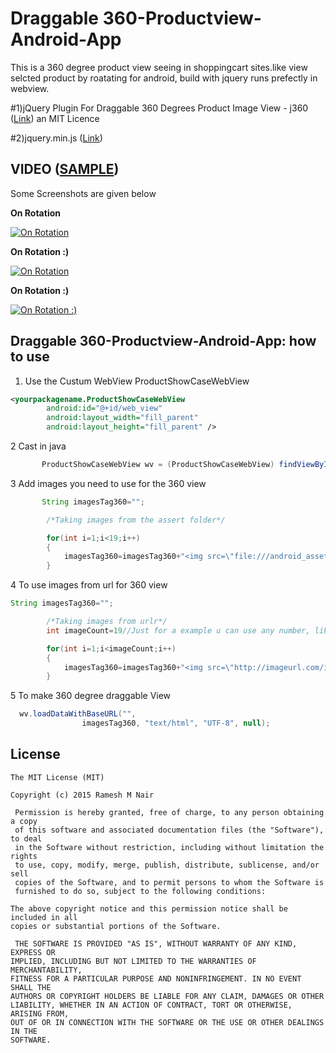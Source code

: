 # Draggable 360-Productview-Android-App
This is a 360 degree product view seeing in shoppingcart sites.like view selcted product by roatating for android, build with jquery runs prefectly in webview.


#1)jQuery Plugin For Draggable 360 Degrees Product Image View - j360 ([Link](http://www.jqueryscript.net/rotator/jQuery-Plugin-For-Draggable-360-Degrees-Product-Image-View-j360.html)) 
an MIT Licence

#2)jquery.min.js ([Link](http://ajax.googleapis.com/ajax/libs/jquery/1.9.1/jquery.min.js)) 

## VIDEO ([SAMPLE](https://www.youtube.com/watch?v=YsNO7LKqJcs))   
   
Some Screenshots are given below
<p><b>On Rotation</b></p>
<p><a href="https://github.com/rameshvoltella/360-Productview-Android-App/blob/master/Screenshot_2015-06-27-22-32-03.png" target="_blank"><img src="https://github.com/rameshvoltella/360-Productview-Android-App/blob/master/Screenshot_2015-06-27-22-32-03.png" alt="On Rotation" style="max-width:100%;"></a></p>

<p><b>On Rotation :)</b></p>
<p><a href="https://github.com/rameshvoltella/360-Productview-Android-App/blob/master/Screenshot_2015-06-27-22-32-07.png" target="_blank"><img src="https://github.com/rameshvoltella/360-Productview-Android-App/blob/master/Screenshot_2015-06-27-22-32-07.png" alt="On Rotation" style="max-width:100%;"></a></p>


<p><b>On Rotation :)</b></p>
<p><a href="https://github.com/rameshvoltella/360-Productview-Android-App/blob/master/Screenshot_2015-06-27-22-32-12.png" target="_blank"><img src="https://github.com/rameshvoltella/360-Productview-Android-App/blob/master/Screenshot_2015-06-27-22-32-12.png" alt="On Rotation :)" style="max-width:100%;"></a></p>


Draggable 360-Productview-Android-App: how to use
------------------------


1. Use the Custum WebView ProductShowCaseWebView

```xml
<yourpackagename.ProductShowCaseWebView
        android:id="@+id/web_view"
        android:layout_width="fill_parent"
        android:layout_height="fill_parent" />
```
2 Cast in java

```java
       ProductShowCaseWebView wv = (ProductShowCaseWebView) findViewById(R.id.web_view);
```
3 Add images you need to use for the 360 view

```java
       String imagesTag360="";

        /*Taking images from the assert folder*/

        for(int i=1;i<19;i++)
        {
            imagesTag360=imagesTag360+"<img src=\"file:///android_asset/images/image1_"+i+".jpg\"/>" ;
        }
```
4 To use images from url for 360 view
```java
String imagesTag360="";

        /*Taking images from urlr*/
        int imageCount=19//Just for a example u can use any number, like size of imagelist(While you parse set of images to shown in the view)

        for(int i=1;i<imageCount;i++)
        {
            imagesTag360=imagesTag360+"<img src=\"http://imageurl.com/image1_.jpg\"/>" ;
        }
```        
        
5  To make 360 degree draggable View

```java
  wv.loadDataWithBaseURL("",
                imagesTag360, "text/html", "UTF-8", null);
 ```               






## License

    The MIT License (MIT)

    Copyright (c) 2015 Ramesh M Nair
 
     Permission is hereby granted, free of charge, to any person obtaining a copy
     of this software and associated documentation files (the "Software"), to deal
     in the Software without restriction, including without limitation the rights
     to use, copy, modify, merge, publish, distribute, sublicense, and/or sell
     copies of the Software, and to permit persons to whom the Software is
     furnished to do so, subject to the following conditions:

    The above copyright notice and this permission notice shall be included in all
    copies or substantial portions of the Software.

     THE SOFTWARE IS PROVIDED "AS IS", WITHOUT WARRANTY OF ANY KIND, EXPRESS OR
    IMPLIED, INCLUDING BUT NOT LIMITED TO THE WARRANTIES OF MERCHANTABILITY,
    FITNESS FOR A PARTICULAR PURPOSE AND NONINFRINGEMENT. IN NO EVENT SHALL THE
    AUTHORS OR COPYRIGHT HOLDERS BE LIABLE FOR ANY CLAIM, DAMAGES OR OTHER
    LIABILITY, WHETHER IN AN ACTION OF CONTRACT, TORT OR OTHERWISE, ARISING FROM,
    OUT OF OR IN CONNECTION WITH THE SOFTWARE OR THE USE OR OTHER DEALINGS IN THE
    SOFTWARE.





